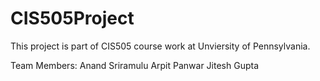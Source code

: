 # CIS505Project
This project is part of CIS505 course work at Unviersity of Pennsylvania. 

Team Members:
Anand Sriramulu
Arpit Panwar
Jitesh Gupta
